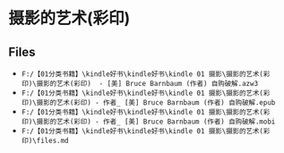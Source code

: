 # 摄影的艺术(彩印)

## Files

- `F:/【01分类书籍】\kindle好书\kindle好书\kindle 01 摄影\摄影的艺术(彩印)\摄影的艺术(彩印)  - [美] Bruce Barnbaum (作者) 自购破解.azw3`
- `F:/【01分类书籍】\kindle好书\kindle好书\kindle 01 摄影\摄影的艺术(彩印)\摄影的艺术(彩印) - 作者_ [美] Bruce Barnbaum (作者) 自购破解.epub`
- `F:/【01分类书籍】\kindle好书\kindle好书\kindle 01 摄影\摄影的艺术(彩印)\摄影的艺术(彩印) - 作者_ [美] Bruce Barnbaum (作者) 自购破解.mobi`
- `F:/【01分类书籍】\kindle好书\kindle好书\kindle 01 摄影\摄影的艺术(彩印)\files.md`
